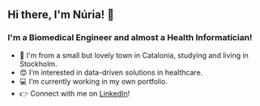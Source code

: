 ## Hi there, I'm Núria! 🙋
### I'm a Biomedical Engineer and almost a Health Informatician!

- 📍 I'm from a small but lovely town in Catalonia, studying and living in Stockholm. 
- 😍 I’m interested in data-driven solutions in healthcare. 
- 💻 I’m currently working in my own portfolio. 
- 👉 Connect with me on [LinkedIn](https://www.linkedin.com/in/nuriarguezruiz/)!

     

<!---
nrguez/nrguez is a ✨ special ✨ repository because its `README.md` (this file) appears on your GitHub profile.
You can click the Preview link to take a look at your changes.
--->
